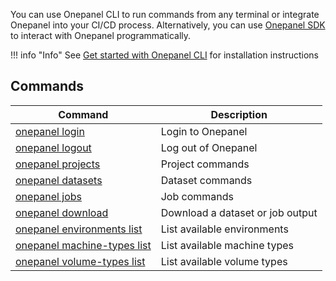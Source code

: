 You can use Onepanel CLI to run commands from any terminal or integrate Onepanel into your CI/CD process. Alternatively, you can use [Onepanel SDK](/sdk/) to interact with Onepanel programmatically.

!!! info "Info"
    See [Get started with Onepanel CLI](/start/cli/) for installation instructions

## Commands

Command                                  | Description
-----------------------------------------|----------------------------------
[onepanel login](login/)                 | Login to Onepanel
[onepanel logout](logout/)               | Log out of Onepanel
[onepanel projects](projects/)           | Project commands
[onepanel datasets](datasets/)           | Dataset commands
[onepanel jobs](jobs/)                   | Job commands
[onepanel download](download/)           | Download a dataset or job output
[onepanel environments list](environments-list/)   | List available environments
[onepanel machine-types list](machine-types-list/) | List available machine types
[onepanel volume-types list ](volume-types-list/)   | List available volume types
